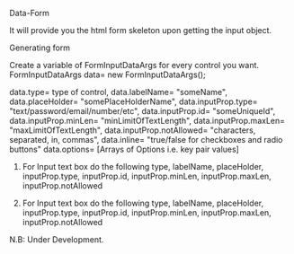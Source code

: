 Data-Form

It will provide you the html form skeleton upon getting the input object.

Generating form

Create a variable of FormInputDataArgs for every control you want.
FormInputDataArgs data= new FormInputDataArgs();

data.type= type of control,
data.labelName= "someName",
data.placeHolder= "somePlaceHolderName",
data.inputProp.type= "text/password/email/number/etc",
data.inputProp.id= "someUniqueId",
data.inputProp.minLen= "minLimitOfTextLength",
data.inputProp.maxLen= "maxLimitOfTextLength",
data.inputProp.notAllowed= "characters, separated, in, commas",
data.inline= "true/false for checkboxes and radio buttons"
data.options= [Arrays of Options i.e. key pair values]


1. For Input text box do the following
type, labelName, placeHolder, inputProp.type, inputProp.id, inputProp.minLen, inputProp.maxLen, inputProp.notAllowed

2. For Input text box do the following
type, labelName, placeHolder, inputProp.type, inputProp.id, inputProp.minLen, inputProp.maxLen, inputProp.notAllowed

N.B: Under Development.
